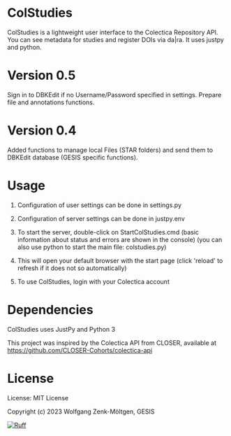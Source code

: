 # ColStudies
ColStudies is a lightweight user interface to the  Colectica Repository API. You can see metadata for studies and register DOIs via da|ra. It uses justpy and python.

# Version 0.5
Sign in to DBKEdit if no Username/Password specified in settings. Prepare file and annotations functions.


# Version 0.4
Added functions to manage local Files (STAR folders) and send them to DBKEdit database (GESIS specific functions).


# Usage

1) Configuration of user settings can be done in settings.py

2) Configuration of server settings can be done in justpy.env

3) To start the server, double-click on StartColStudies.cmd
(basic information about status and errors are shown in the console)
(you can also use python to start the main file: colstudies.py)

4) This will open your default browser with the start page
(click 'reload' to refresh if it does not so automatically)

5) To use ColStudies, login with your Colectica account 


# Dependencies

ColStudies uses JustPy and Python 3

This project was inspired by the Colectica API from CLOSER, available at 
https://github.com/CLOSER-Cohorts/colectica-api

# License

License: MIT License

Copyright (c) 2023 Wolfgang Zenk-Möltgen, GESIS


[![Ruff](https://img.shields.io/endpoint?url=https://raw.githubusercontent.com/astral-sh/ruff/main/assets/badge/v2.json)](https://github.com/astral-sh/ruff)
